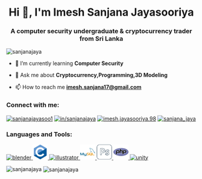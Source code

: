 <h1 align="center">Hi 👋, I'm Imesh Sanjana Jayasooriya</h1>
<h3 align="center">A computer security undergraduate & cryptocurrency trader from Sri Lanka</h3>

<p align="left"> <img src="https://komarev.com/ghpvc/?username=sanjanajaya&label=Profile%20views&color=0e75b6&style=flat" alt="sanjanajaya" /> </p>

- 🌱 I’m currently learning **Computer Security**

- 💬 Ask me about **Cryptocurrency,Programming,3D Modeling**

- 📫 How to reach me **imesh.sanjana17@gmail.com**

<h3 align="left">Connect with me:</h3>
<p align="left">
<a href="https://twitter.com/sanjanajayasoo1" target="blank"><img align="center" src="https://raw.githubusercontent.com/rahuldkjain/github-profile-readme-generator/master/src/images/icons/Social/twitter.svg" alt="sanjanajayasoo1" height="30" width="40" /></a>
<a href="https://linkedin.com/in/in/sanjanajaya" target="blank"><img align="center" src="https://raw.githubusercontent.com/rahuldkjain/github-profile-readme-generator/master/src/images/icons/Social/linked-in-alt.svg" alt="in/sanjanajaya" height="30" width="40" /></a>
<a href="https://fb.com/imesh.jayasooriya.98" target="blank"><img align="center" src="https://raw.githubusercontent.com/rahuldkjain/github-profile-readme-generator/master/src/images/icons/Social/facebook.svg" alt="imesh.jayasooriya.98" height="30" width="40" /></a>
<a href="https://instagram.com/sanjana_jaya" target="blank"><img align="center" src="https://raw.githubusercontent.com/rahuldkjain/github-profile-readme-generator/master/src/images/icons/Social/instagram.svg" alt="sanjana_jaya" height="30" width="40" /></a>
</p>

<h3 align="left">Languages and Tools:</h3>
<p align="left"> <a href="https://www.blender.org/" target="_blank" rel="noreferrer"> <img src="https://download.blender.org/branding/community/blender_community_badge_white.svg" alt="blender" width="40" height="40"/> </a> <a href="https://www.cprogramming.com/" target="_blank" rel="noreferrer"> <img src="https://raw.githubusercontent.com/devicons/devicon/master/icons/c/c-original.svg" alt="c" width="40" height="40"/> </a> <a href="https://www.adobe.com/in/products/illustrator.html" target="_blank" rel="noreferrer"> <img src="https://www.vectorlogo.zone/logos/adobe_illustrator/adobe_illustrator-icon.svg" alt="illustrator" width="40" height="40"/> </a> <a href="https://www.mysql.com/" target="_blank" rel="noreferrer"> <img src="https://raw.githubusercontent.com/devicons/devicon/master/icons/mysql/mysql-original-wordmark.svg" alt="mysql" width="40" height="40"/> </a> <a href="https://www.photoshop.com/en" target="_blank" rel="noreferrer"> <img src="https://raw.githubusercontent.com/devicons/devicon/master/icons/photoshop/photoshop-line.svg" alt="photoshop" width="40" height="40"/> </a> <a href="https://www.php.net" target="_blank" rel="noreferrer"> <img src="https://raw.githubusercontent.com/devicons/devicon/master/icons/php/php-original.svg" alt="php" width="40" height="40"/> </a> <a href="https://unity.com/" target="_blank" rel="noreferrer"> <img src="https://www.vectorlogo.zone/logos/unity3d/unity3d-icon.svg" alt="unity" width="40" height="40"/> </a> </p>

<p><img align="left" src="https://github-readme-stats.vercel.app/api/top-langs?username=sanjanajaya&show_icons=true&locale=en&layout=compact" alt="sanjanajaya" /></p>

<p>&nbsp;<img align="center" src="https://github-readme-stats.vercel.app/api?username=sanjanajaya&show_icons=true&locale=en" alt="sanjanajaya" /></p>

